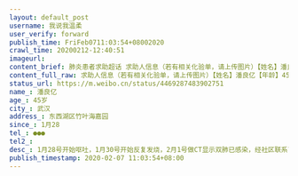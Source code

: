 ```yaml
---
layout: default_post
username: 我说我温柔
user_verify: forward
publish_time: FriFeb0711:03:54+08002020
crawl_time: 20200212-12:40:51
imageurl: 
content_brief: 肺炎患者求助超话 求助人信息（若有相关化验单，请上传图片）【姓名】潘良亿【年龄】45岁【所在城市】武汉【所在小区、社区】东西湖区竹叶海嘉园【患病时间】1月28【联系方式】●●●【其他紧急联系人】【病情描述】1月28号开始呕吐，1月30号开始反复发烧，2月1号做CT显示双肺已感染 ...全文
content_full_raw: 求助人信息（若有相关化验单，请上传图片）【姓名】潘良亿【年龄】45岁【所在城市】武汉【所在小区、社区】东西湖区竹叶海嘉园【患病时间】1月28【联系方式】●●●【其他紧急联系人】【病情描述】1月28号开始呕吐，1月30号开始反复发烧，2月1号做CT显示双肺已感染，经社区联系已经被隔离在酒店。现在已经出现呼吸困难症状，浑身无力，自己都没办法查体温，社区也没再说什么时候能往上安排，家里的中流砥柱，希望能早日安排入院治疗。
status_url: https://m.weibo.cn/status/4469287483902751
name_: 潘良亿
age_: 45岁
city_: 武汉
address_: 东西湖区竹叶海嘉园
since_: 1月28
tel_: ●●●
tel2_: 
desc_: 1月28号开始呕吐，1月30号开始反复发烧，2月1号做CT显示双肺已感染，经社区联系已经被隔离在酒店。现在已经出现呼吸困难症状，浑身无力，自己都没办法查体温，社区也没再说什么时候能往上安排，家里的中流砥柱，希望能早日安排入院治疗。
publish_timestamp: 2020-02-07 11:03:54+08:00
---
```

